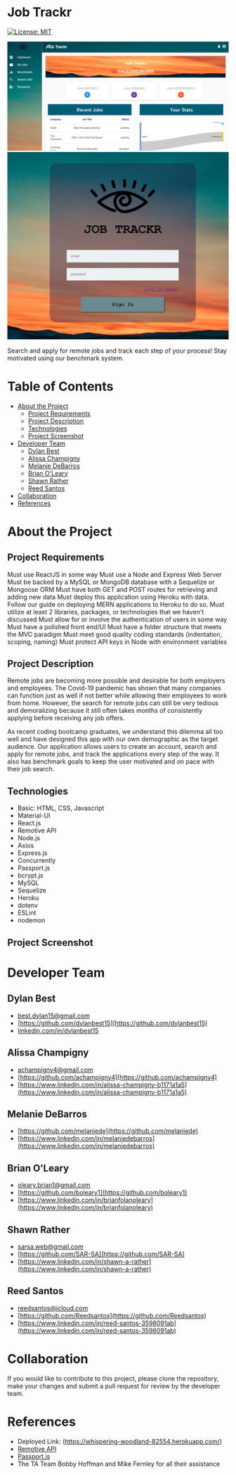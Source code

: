 # Job Trackr
[![License: MIT](https://img.shields.io/badge/License-MIT-yellow.svg)](https://opensource.org/licenses/MIT)

![](assets/DashBoard.JPG)
![](assets/SignIn.JPG)

Search and apply for remote jobs and track each step of your process! Stay motivated using our benchmark system.


# Table of Contents
* [About the Project](#about-the-project)
    * [Project Requirements](#project-requirements)
    * [Project Description](#project-description)
    * [Technologies](#technologies)
    * [Project Screenshot](#project-screenshot)
* [Developer Team](#developer-team)
    * [Dylan Best](#dylan-best)
    * [Alissa Champigny](#alissa-champigny)
    * [Melanie DeBarros](#melanie-debarros)
    * [Brian O'Leary](#brian-o'leary)
    * [Shawn Rather](#shawn-rather)
    * [Reed Santos](#reed-santos)
* [Collaboration](#collaboration)
* [References](#references)


# About the Project

## Project Requirements
Must use ReactJS in some way
Must use a Node and Express Web Server
Must be backed by a MySQL or MongoDB database with a Sequelize or Mongoose ORM
Must have both GET and POST routes for retrieving and adding new data
Must deploy this application using Heroku with data. Follow our guide on deploying MERN applications to Heroku to do so.
Must utilize at least 2 libraries, packages, or technologies that we haven't discussed
Must allow for or involve the authentication of users in some way
Must have a polished front end/UI
Must have a folder structure that meets the MVC paradigm
Must meet good quality coding standards (indentation, scoping, naming)
Must protect API keys in Node with environment variables

## Project Description
Remote jobs are becoming more possible and desirable for both employers and employees. The Covid-19 pandemic has shown that many companies can function just as well if not better while allowing their employees to work from home. However, the search for remote jobs can still be very tedious and demoralizing because it still often takes months of consistently applying before receiving any job offers.

As recent coding bootcamp graduates, we understand this dilemma all too well and have designed this app with our own demographic as the target audience. Our application allows users to create an account, search and apply for remote jobs, and track the applications every step of the way. It also has benchmark goals to keep the user motivated and on pace with their job search.

## Technologies
  * Basic: HTML, CSS, Javascript
  * Material-UI
  * React.js
  * Remotive API
  * Node.js
  * Axios
  * Express.js
  * Concurrently
  * Passport.js
  * bcrypt.js
  * MySQL
  * Sequelize
  * Heroku
  * dotenv
  * ESLint
  * nodemon

## Project Screenshot


# Developer Team

## Dylan Best
* [best.dylan15@gmail.com](best.dylan15@gmail.com)
* [https://github.com/dylanbest15](https://github.com/dylanbest15)
* [linkedin.com/in/dylanbest15](https://www.linkedin.com/in/dylanbest15)

## Alissa Champigny
* [achampigny4@gmail.com](achampigny4@gmail.com)
* [https://github.com/achampigny4](https://github.com/achampigny4)
* [https://www.linkedin.com/in/alissa-champigny-b1171a1a5](https://www.linkedin.com/in/alissa-champigny-b1171a1a5)

## Melanie DeBarros
* [https://github.com/melaniede](https://github.com/melaniede)
* [https://www.linkedin.com/in/melaniedebarros](https://www.linkedin.com/in/melaniedebarros)

## Brian O'Leary
* [oleary.brian1@gmail.com](oleary.brian1@gmail.com)
* [https://github.com/boleary1](https://github.com/boleary1)
* [https://www.linkedin.com/in/brianfolanoleary](https://www.linkedin.com/in/brianfolanoleary)

## Shawn Rather
* [sarsa.web@gmail.com](sarsa.web@gmail.com)
* [https://github.com/SAR-SA](https://github.com/SAR-SA)
* [https://www.linkedin.com/in/shawn-a-rather](https://www.linkedin.com/in/shawn-a-rather)

## Reed Santos
* [reedsantos@icloud.com](reedsantos@icloud.com)
* [https://github.com/Reedsantos](https://github.com/Reedsantos)
* [https://www.linkedin.com/in/reed-santos-3598091ab](https://www.linkedin.com/in/reed-santos-3598091ab)


# Collaboration
If you would like to contribute to this project, please clone the repository, make your changes and submit a pull request for review by the developer team.

# References
* Deployed Link: (https://whispering-woodland-82554.herokuapp.com/)
* [Remotive API](https://remotive.io/api-documentation)
* [Passport.js](http://www.passportjs.org/)
* The TA Team Bobby Hoffman and Mike Fernley for all their assistance
